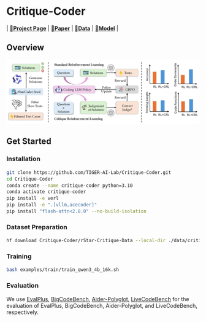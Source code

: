 # Critique-Coder

| [**🚀Project Page**](https://tiger-ai-lab.github.io/Critique-Coder/) | [**📖Paper**](https://arxiv.org/abs/2509.22824) | [**🤗Data**](https://huggingface.co/datasets/TIGER-Lab/rStar-Critique-Data) | [**🤗Model**](https://huggingface.co/collections/TIGER-Lab/critique-coder-68dbdcdf09dbf87ed11822e4) |

## Overview
![./assets/images/crl_teaser.jpg](./assets/images/crl_teaser.jpg)

## Get Started
### Installation
```bash
git clone https://github.com/TIGER-AI-Lab/Critique-Coder.git
cd Critique-Coder
conda create --name critique-coder python=3.10
conda activate critique-coder
pip install -e verl
pip install -e ".[vllm,acecoder]"
pip install "flash-attn<2.8.0" --no-build-isolation
```

### Dataset Preparation
```bash
hf download Critique-Coder/rStar-Critique-Data --local-dir ./data/critique-coder-dataset --repo dataset
```

### Training
```bash
bash examples/train/train_qwen3_4b_16k.sh
```
### Evaluation
We use [EvalPlus](https://github.com/evalplus/evalplus), [BigCodeBench](https://github.com/bigcode-project/bigcodebench), [Aider-Polyglot](https://github.com/Aider-AI/aider/tree/main/benchmark), [LiveCodeBench](https://github.com/LiveCodeBench/LiveCodeBench) for the evaluation of EvalPlus, BigCodeBench, Aider-Polyglot, and LiveCodeBench, respectively.
